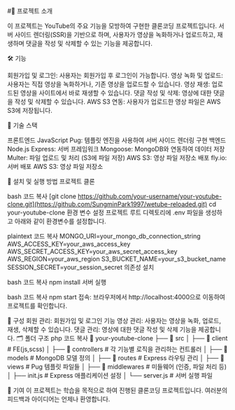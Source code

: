 #🌟 프로젝트 소개


이 프로젝트는 YouTube의 주요 기능을 모방하여 구현한 클론코딩 프로젝트입니다. 서버 사이드 렌더링(SSR)을 기반으로 하며, 사용자가 영상을 녹화하거나 업로드하고, 재생하며 댓글을 작성 및 삭제할 수 있는 기능을 제공합니다.

🛠️ 기능


회원가입 및 로그인: 사용자는 회원가입 후 로그인이 가능합니다.
영상 녹화 및 업로드: 사용자는 직접 영상을 녹화하거나, 기존 영상을 업로드할 수 있습니다.
영상 재생: 업로드된 영상을 사이트에서 바로 재생할 수 있습니다.
댓글 작성 및 삭제: 영상에 대한 댓글을 작성 및 삭제할 수 있습니다.
AWS S3 연동: 사용자가 업로드한 영상 파일은 AWS S3에 저장됩니다.


📌 기술 스택


프론트엔드
JavaScript
Pug: 템플릿 엔진을 사용하여 서버 사이드 렌더링 구현
백엔드
Node.js
Express: 서버 프레임워크
Mongoose: MongoDB와 연동하여 데이터 저장
Multer: 파일 업로드 및 처리 (S3에 파일 저장)
AWS S3: 영상 파일 저장소
배포
fly.io: 서버 배포
AWS S3: 영상 파일 저장소

🚀 설치 및 실행 방법
프로젝트 클론

bash
코드 복사
[git clone https://github.com/your-username/your-youtube-clone.git](https://github.com/SungminPark1997/wetube-reloaded.git)
cd your-youtube-clone
환경 변수 설정 프로젝트 루트 디렉토리에 .env 파일을 생성하고 아래와 같이 환경변수를 설정합니다.

plaintext
코드 복사
MONGO_URI=your_mongo_db_connection_string
AWS_ACCESS_KEY=your_aws_access_key
AWS_SECRET_ACCESS_KEY=your_aws_secret_access_key
AWS_REGION=your_aws_region
S3_BUCKET_NAME=your_s3_bucket_name
SESSION_SECRET=your_session_secret
의존성 설치

bash
코드 복사
npm install
서버 실행

bash
코드 복사
npm start
접속: 브라우저에서 http://localhost:4000으로 이동하여 프로젝트를 확인합니다.

📂 구성
회원 관리: 회원가입 및 로그인 기능
영상 관리: 사용자는 영상을 녹화, 업로드, 재생, 삭제할 수 있습니다.
댓글 관리: 영상에 대한 댓글 작성 및 삭제 기능을 제공합니다.
🗂️ 폴더 구조
php
코드 복사
📁 your-youtube-clone
├── 📁 src
│   ├── 📁 client              # FE(js,scss)
│   ├── 📁 controllers         # 각 기능별 로직을 관리하는 컨트롤러
│   ├── 📁 models              # MongoDB 모델 정의
│   ├── 📁 routes              # Express 라우팅 관리
│   ├── 📁 views               # Pug 템플릿 파일들
│   ├── 📁 middlewares         # 미들웨어 (인증, 파일 처리 등)
│   ├── init.js                # Express 애플리케이션 설정
│   └── server.js              # 서버 실행 파일



🤝 기여
이 프로젝트는 학습을 목적으로 하여 진행된 클론코딩 프로젝트입니다. 여러분의 피드백과 아이디어는 언제나 환영합니다.

